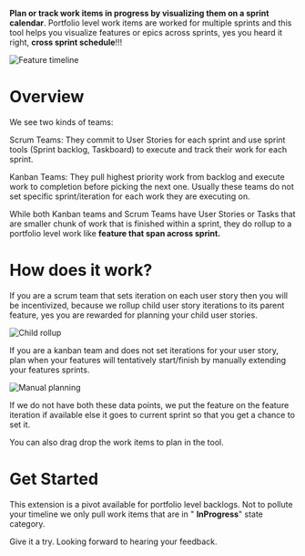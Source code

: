 **Plan or track work items in progress by visualizing them on a sprint calendar**. 
Portfolio level work items are worked for multiple sprints and this tool helps you visualize features or epics across sprints, yes you heard it right, **cross sprint schedule**!!!

![Feature timeline](dist/images/main-img.png "Feature timeline")

# Overview

We see two kinds of teams:

Scrum Teams: They commit to User Stories for each sprint and use sprint tools (Sprint backlog, Taskboard) to execute and track their work for each sprint.

Kanban Teams: They pull highest priority work from backlog and execute work to completion before picking the next one. Usually these teams do not set specific sprint/iteration for each work they are executing on.

While both Kanban teams and Scrum Teams have User Stories or Tasks that are smaller chunk of work that is finished within a sprint, they do rollup to a portfolio level work like **feature that span across sprint.**

# How does it work?

If you are a scrum team that sets iteration on each user story then you will be incentivized, because we rollup child user story iterations to its parent feature, yes you are rewarded for planning your child user stories.

![Child rollup](dist/images/child-rollup.png "Child rollup")

If you are a kanban team and does not set iterations for your user story, plan when your features will tentatively start/finish by manually extending your features sprints. 

![Manual planning](dist/images/manual-plan1.gif "Manual Planning")

If we do not have both these data points, we put the feature on the feature iteration if available else it goes to current sprint so that you get a chance to set it.

You can also drag drop the work items to plan in the tool.

# Get Started

This extension is a pivot available for portfolio level backlogs. Not to pollute your timeline we only pull work items that are in &quot; **InProgress**&quot; state category.

Give it a try. Looking forward to hearing your feedback.
